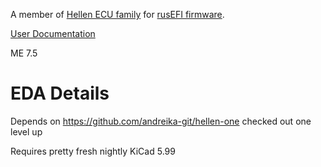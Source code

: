 A member of [Hellen ECU family](https://github.com/andreika-git/hellen-one) for [rusEFI firmware](https://github.com/rusefi/rusefi).

[User Documentation](https://github.com/rusefi/rusefi/wiki/Hellen121VAG)

ME 7.5

# EDA Details

Depends on https://github.com/andreika-git/hellen-one checked out one level up

Requires pretty fresh nightly KiCad 5.99
